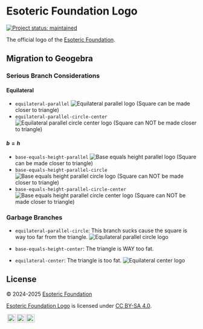# Esoteric Foundation Logo

[![Project status: maintained][status]][root]

The official logo of the [Esoteric Foundation][author].

## Migration to Geogebra

### Serious Branch Considerations

#### Equilateral

- `equilateral-parallel`
  ![Equilateral parallel logo](./assets/images/screenshots/logo/equilateral-parallel.png)
  (Square can be made closer to triangle)
- `equilateral-parallel-circle-center`
  ![Equilateral parallel circle center logo](./assets/images/screenshots/logo/equilateral-parallel-circle-center.png)
  (Square can NOT be made closer to triangle)

#### $b = h$

- `base-equals-height-parallel`
  ![Base equals height parallel logo](./assets/images/screenshots/logo/base-equals-height-parallel.png)
  (Square can be made closer to triangle)
- `base-equals-height-parallel-circle`
  ![Base equals height parallel circle logo](./assets/images/screenshots/logo/base-equals-height-parallel-circle.png)
  (Square can NOT be made closer to triangle)
- `base-equals-height-parallel-circle-center`
  ![Base equals height parallel circle center logo](./assets/images/screenshots/logo/base-equals-height-parallel-circle-center.png)
  (Square can NOT be made closer to triangle)

### Garbage Branches

- `equilateral-parallel-circle`:
  This branch sucks cause the square is way too far from the triangle.
  ![Equilateral parallel circle logo](./assets/images/screenshots/logo/equilateral-parallel-circle.png)

- `base-equals-height-center`:
  The triangle is WAY too fat.

- `equilateral-center`:
  The triangle is too fat.
  ![Equilateral center logo](./assets/images/screenshots/logo/equilateral-center.png)

## License

<p xmlns:cc="http://creativecommons.org/ns#" xmlns:dct="http://purl.org/dc/terms/">
  &copy; 2024-2025 <a rel="cc:attributionURL dct:creator" property="cc:attributionName" href="https://esoteric.foundation">Esoteric Foundation</a>

  <a property="dct:title" rel="cc:attributionURL" href="./">Esoteric Foundation Logo</a> is licensed under <a href="./LICENSE" target="_blank" rel="license noopener noreferrer" style="display: inline-block">CC BY-SA 4.0</a>.

  <a href="https://creativecommons.org/"><img style="height: 22px !important; margin-left: 3px; vertical-align: middle" src="./assets/images/icons/cc/cc.svg" alt="Creative Commons logo" /><a href="https://creativecommons.org/licenses/by-sa/4.0/deed.en"><img style="height: 22px !important; margin-left: 3px; vertical-align: middle" src="./assets/images/icons/cc/by.svg" alt="Creative Commons Attribution icon" /></a><a href="https://creativecommons.org/licenses/by-sa/4.0/deed.en"><img style="height: 22px !important; margin-left: 3px; vertical-align: middle" src="./assets/images/icons/cc/sa.svg" alt="Creative Commons ShareAlike icon" /></a>
</p>

<!-- Link aliases -->

[root]: /

[author]: https://esoteric.foundation

<!-- Badges -->

[status]: ./assets/images/badges/status.svg
